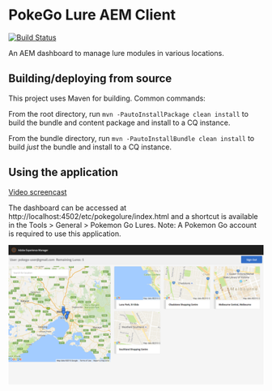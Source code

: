 # PokeGo Lure AEM Client

[![Build Status](https://travis-ci.org/mickleroy/aem-pokego-lure-client.svg?branch=master)](https://travis-ci.org/mickleroy/aem-pokego-lure-client)

An AEM dashboard to manage lure modules in various locations.

## Building/deploying from source

This project uses Maven for building. Common commands:

From the root directory, run ``mvn -PautoInstallPackage clean install`` to build the bundle and content package and install to a CQ instance.

From the bundle directory, run ``mvn -PautoInstallBundle clean install`` to build *just* the bundle and install to a CQ instance.

## Using the application

[Video screencast](https://www.youtube.com/watch?v=QuUoPM76kUM)

The dashboard can be accessed at http://localhost:4502/etc/pokegolure/index.html and a shortcut is available in the Tools > General > Pokemon Go Lures. Note: A Pokemon Go account is required to use this application.

![dashboard](dashboard.png)

